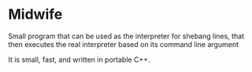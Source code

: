 Midwife
==============

Small program that can be used as the interpreter for shebang lines, that then executes the real interpreter based on its command line argument

It is small, fast, and written in portable C++.
